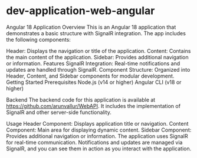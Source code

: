 # dev-application-web-angular

Angular 18 Application
Overview
This is an Angular 18 application that demonstrates a basic structure with SignalR integration. The app includes the following components:

Header: Displays the navigation or title of the application.
Content: Contains the main content of the application.
Sidebar: Provides additional navigation or information.
Features
SignalR Integration: Real-time notifications and updates are handled through SignalR.
Component Structure: Organized into Header, Content, and Sidebar components for modular development.
Getting Started
Prerequisites
Node.js (v14 or higher)
Angular CLI (v18 or higher)

Backend
The backend code for this application is available at https://github.com/arunvallur/WebAPI. It includes the implementation of SignalR and other server-side functionality.

Usage
Header Component: Displays application title or navigation.
Content Component: Main area for displaying dynamic content.
Sidebar Component: Provides additional navigation or information.
The application uses SignalR for real-time communication. Notifications and updates are managed via SignalR, and you can see them in action as you interact with the application.
